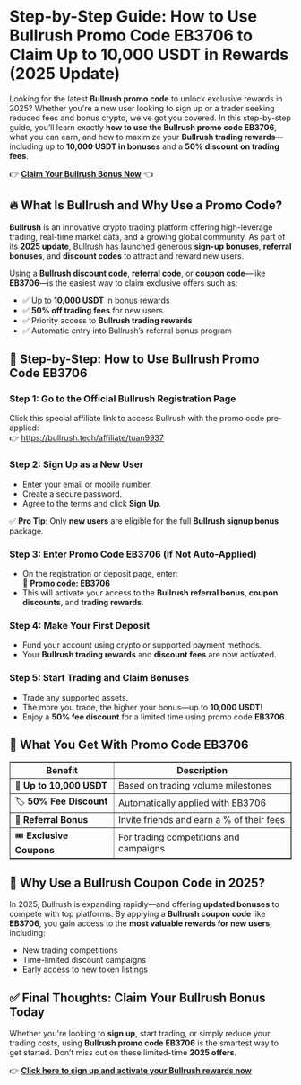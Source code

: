 
<h1>Step-by-Step Guide: How to Use Bullrush Promo Code EB3706 to Claim Up to 10,000 USDT in Rewards (2025 Update)</h1>
<p>Looking for the latest <strong>Bullrush promo code</strong> to unlock exclusive rewards in 2025? Whether you're a new user looking to sign up or a trader seeking reduced fees and bonus crypto, we've got you covered. In this step-by-step guide, you’ll learn exactly <strong>how to use the Bullrush promo code EB3706</strong>, what you can earn, and how to maximize your <strong>Bullrush trading rewards</strong>—including up to <strong>10,000 USDT in bonuses</strong> and a <strong>50% discount on trading fees</strong>.</p>
<p>👉 <a href="https://bullrush.tech/affiliate/tuan9937" target="_blank"><strong>Claim Your Bullrush Bonus Now</strong></a> 👈</p>

<img src="https://images.mirror-media.xyz/publication-images/ASnJbVIP270BNgt1pANEG.png?height=960&amp;width=1920" decoding="async" data-nimg="fill" class="css-xah9so" style="position: absolute; inset: 0px; box-sizing: border-box; padding: 0px; border: none; margin: auto; display: block; width: 0px; height: 0px; min-width: 100%; max-width: 100%; min-height: 100%; max-height: 100%;">
<h2>🔥 What Is Bullrush and Why Use a Promo Code?</h2>
<p><strong>Bullrush</strong> is an innovative crypto trading platform offering high-leverage trading, real-time market data, and a growing global community. As part of its <strong>2025 update</strong>, Bullrush has launched generous <strong>sign-up bonuses</strong>, <strong>referral bonuses</strong>, and <strong>discount codes</strong> to attract and reward new users.</p>
<p>Using a <strong>Bullrush discount code</strong>, <strong>referral code</strong>, or <strong>coupon code</strong>—like <strong>EB3706</strong>—is the easiest way to claim exclusive offers such as:</p>
<ul>
<li>✅ Up to <strong>10,000 USDT</strong> in bonus rewards</li>
<li>✅ <strong>50% off trading fees</strong> for new users</li>
<li>✅ Priority access to <strong>Bullrush trading rewards</strong></li>
<li>✅ Automatic entry into Bullrush’s referral bonus program</li>
</ul>
<h2>📝 Step-by-Step: How to Use Bullrush Promo Code EB3706</h2>
<h3>Step 1: Go to the Official Bullrush Registration Page</h3>
<p>Click this special affiliate link to access Bullrush with the promo code pre-applied:<br>
👉 <a href="https://bullrush.tech/affiliate/tuan9937" target="_blank">https://bullrush.tech/affiliate/tuan9937</a></p>
<h3>Step 2: Sign Up as a New User</h3>
<ul>
<li>Enter your email or mobile number.</li>
<li>Create a secure password.</li>
<li>Agree to the terms and click <strong>Sign Up</strong>.</li>
</ul>
<p>✅ <strong>Pro Tip</strong>: Only <strong>new users</strong> are eligible for the full <strong>Bullrush signup bonus</strong> package.</p>
<h3>Step 3: Enter Promo Code EB3706 (If Not Auto-Applied)</h3>
<ul>
<li>On the registration or deposit page, enter:<br>
🎯 <strong>Promo code: EB3706</strong></li>
<li>This will activate your access to the <strong>Bullrush referral bonus</strong>, <strong>coupon discounts</strong>, and <strong>trading rewards</strong>.</li>
</ul>
<h3>Step 4: Make Your First Deposit</h3>
<ul>
<li>Fund your account using crypto or supported payment methods.</li>
<li>Your <strong>Bullrush trading rewards</strong> and <strong>discount fees</strong> are now activated.</li>
</ul>
<h3>Step 5: Start Trading and Claim Bonuses</h3>
<ul>
<li>Trade any supported assets.</li>
<li>The more you trade, the higher your bonus—up to <strong>10,000 USDT</strong>!</li>
<li>Enjoy a <strong>50% fee discount</strong> for a limited time using promo code <strong>EB3706</strong>.</li>
</ul>
<h2>🎁 What You Get With Promo Code EB3706</h2>
<table border="1" cellpadding="8" cellspacing="0">
<tr><th>Benefit</th><th>Description</th></tr>
<tr><td>💸 <strong>Up to 10,000 USDT</strong></td><td>Based on trading volume milestones</td></tr>
<tr><td>🏷 <strong>50% Fee Discount</strong></td><td>Automatically applied with EB3706</td></tr>
<tr><td>🤝 <strong>Referral Bonus</strong></td><td>Invite friends and earn a % of their fees</td></tr>
<tr><td>🎟 <strong>Exclusive Coupons</strong></td><td>For trading competitions and campaigns</td></tr>
</table>
<h2>🤔 Why Use a Bullrush Coupon Code in 2025?</h2>
<p>In 2025, Bullrush is expanding rapidly—and offering <strong>updated bonuses</strong> to compete with top platforms. By applying a <strong>Bullrush coupon code</strong> like <strong>EB3706</strong>, you gain access to the <strong>most valuable rewards for new users</strong>, including:</p>
<ul>
<li>New trading competitions</li>
<li>Time-limited discount campaigns</li>
<li>Early access to new token listings</li>
</ul>
<h2>✅ Final Thoughts: Claim Your Bullrush Bonus Today</h2>
<p>Whether you're looking to <strong>sign up</strong>, start trading, or simply reduce your trading costs, using <strong>Bullrush promo code EB3706</strong> is the smartest way to get started. Don’t miss out on these limited-time <strong>2025 offers</strong>.</p>
<p>👉 <a href="https://bullrush.tech/affiliate/tuan9937" target="_blank"><strong>Click here to sign up and activate your Bullrush rewards now</strong></a></p>
</body>
</html>

